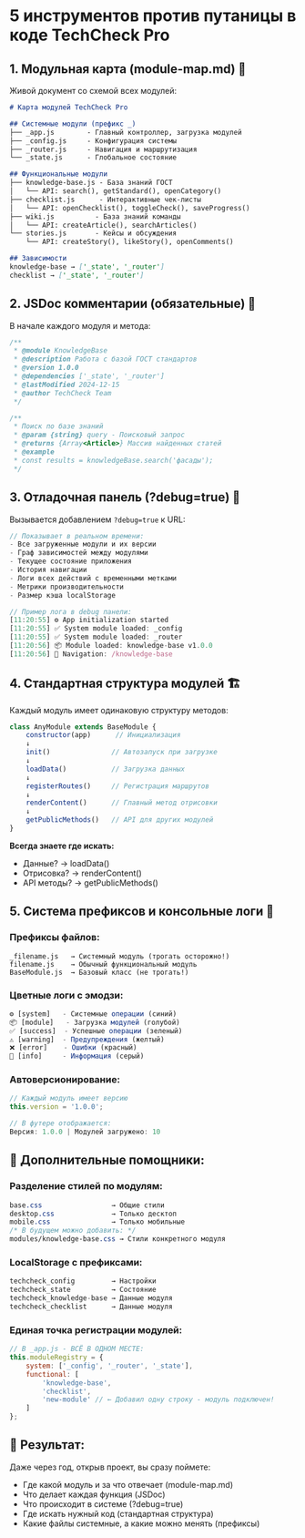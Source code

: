 # 5 инструментов против путаницы в коде TechCheck Pro

## 1. **Модульная карта (module-map.md)** 📗
Живой документ со схемой всех модулей:

```markdown
# Карта модулей TechCheck Pro

## Системные модули (префикс _)
├── _app.js        - Главный контроллер, загрузка модулей
├── _config.js     - Конфигурация системы
├── _router.js     - Навигация и маршрутизация  
└── _state.js      - Глобальное состояние

## Функциональные модули
├── knowledge-base.js - База знаний ГОСТ
│   └── API: search(), getStandard(), openCategory()
├── checklist.js      - Интерактивные чек-листы
│   └── API: openChecklist(), toggleCheck(), saveProgress()
├── wiki.js          - База знаний команды
│   └── API: createArticle(), searchArticles()
└── stories.js       - Кейсы и обсуждения
    └── API: createStory(), likeStory(), openComments()

## Зависимости
knowledge-base → ['_state', '_router']
checklist → ['_state', '_router']
```

## 2. **JSDoc комментарии (обязательные)** 📝
В начале каждого модуля и метода:

```javascript
/**
 * @module KnowledgeBase
 * @description Работа с базой ГОСТ стандартов
 * @version 1.0.0
 * @dependencies ['_state', '_router']
 * @lastModified 2024-12-15
 * @author TechCheck Team
 */

/**
 * Поиск по базе знаний
 * @param {string} query - Поисковый запрос
 * @returns {Array<Article>} Массив найденных статей
 * @example
 * const results = knowledgeBase.search('фасады');
 */
```

## 3. **Отладочная панель (?debug=true)** 🔧
Вызывается добавлением `?debug=true` к URL:

```javascript
// Показывает в реальном времени:
- Все загруженные модули и их версии
- Граф зависимостей между модулями  
- Текущее состояние приложения
- История навигации
- Логи всех действий с временными метками
- Метрики производительности
- Размер кэша localStorage

// Пример лога в debug панели:
[11:20:55] ⚙️ App initialization started
[11:20:55] ✅ System module loaded: _config
[11:20:55] ✅ System module loaded: _router
[11:20:56] 📦 Module loaded: knowledge-base v1.0.0
[11:20:56] 🔄 Navigation: /knowledge-base
```

## 4. **Стандартная структура модулей** 🏗️
Каждый модуль имеет одинаковую структуру методов:

```javascript
class AnyModule extends BaseModule {
    constructor(app)      // Инициализация
    ↓
    init()               // Автозапуск при загрузке
    ↓
    loadData()           // Загрузка данных
    ↓
    registerRoutes()     // Регистрация маршрутов
    ↓
    renderContent()      // Главный метод отрисовки
    ↓
    getPublicMethods()   // API для других модулей
}
```

**Всегда знаете где искать:**
- Данные? → loadData()
- Отрисовка? → renderContent()
- API методы? → getPublicMethods()

## 5. **Система префиксов и консольные логи** 🎨

### Префиксы файлов:
```
_filename.js   → Системный модуль (трогать осторожно!)
filename.js    → Обычный функциональный модуль
BaseModule.js  → Базовый класс (не трогать!)
```

### Цветные логи с эмодзи:
```javascript
⚙️ [system]   - Системные операции (синий)
📦 [module]   - Загрузка модулей (голубой)
✅ [success]  - Успешные операции (зеленый)
⚠️ [warning]  - Предупреждения (желтый)
❌ [error]    - Ошибки (красный)
📝 [info]     - Информация (серый)
```

### Автоверсионирование:
```javascript
// Каждый модуль имеет версию
this.version = '1.0.0';

// В футере отображается:
Версия: 1.0.0 | Модулей загружено: 10
```

## 📍 Дополнительные помощники:

### Разделение стилей по модулям:
```css
base.css                 → Общие стили
desktop.css              → Только десктоп
mobile.css               → Только мобильные
/* В будущем можно добавить: */
modules/knowledge-base.css → Стили конкретного модуля
```

### LocalStorage с префиксами:
```javascript
techcheck_config         → Настройки
techcheck_state          → Состояние
techcheck_knowledge-base → Данные модуля
techcheck_checklist      → Данные модуля
```

### Единая точка регистрации модулей:
```javascript
// В _app.js - ВСЁ В ОДНОМ МЕСТЕ:
this.moduleRegistry = {
    system: ['_config', '_router', '_state'],
    functional: [
        'knowledge-base',
        'checklist',
        'new-module' // ← Добавил одну строку - модуль подключен!
    ]
};
```

## 🎯 Результат:
Даже через год, открыв проект, вы сразу поймете:
- Где какой модуль и за что отвечает (module-map.md)
- Что делает каждая функция (JSDoc)
- Что происходит в системе (?debug=true)
- Где искать нужный код (стандартная структура)
- Какие файлы системные, а какие можно менять (префиксы)